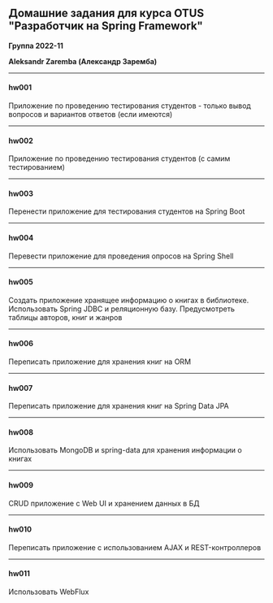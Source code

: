 ## Домашние задания для курса OTUS "Разработчик на Spring Framework"

**Группа 2022-11**

**Aleksandr Zaremba (Александр Заремба)**

---
#### hw001

Приложение по проведению тестирования студентов - только вывод вопросов и вариантов ответов (если имеются)

---
#### hw002

Приложение по проведению тестирования студентов (с самим тестированием)

---
#### hw003

Перенести приложение для тестирования студентов на Spring Boot

---
#### hw004

Перевести приложение для проведения опросов на Spring Shell

---
#### hw005

Создать приложение хранящее информацию о книгах в библиотеке. Использовать Spring JDBC и реляционную базу. Предусмотреть таблицы авторов, книг и жанров

---
#### hw006

Переписать приложение для хранения книг на ORM

---
#### hw007

Переписать приложение для хранения книг на Spring Data JPA

---
#### hw008

Использовать MongoDB и spring-data для хранения информации о книгах

---
#### hw009

CRUD приложение с Web UI и хранением данных в БД

---
#### hw010

Переписать приложение с использованием AJAX и REST-контроллеров

---
#### hw011

Использовать WebFlux